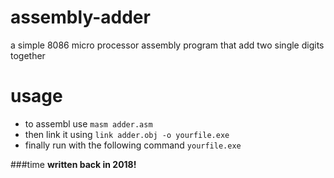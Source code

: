 # assembly-adder
a simple 8086 micro processor assembly program that  add two single digits together
# usage 
- to assembl use ```masm adder.asm```
- then link it using ```link adder.obj -o yourfile.exe```
- finally run with the following command ```yourfile.exe```

###time 
**written back in 2018!**